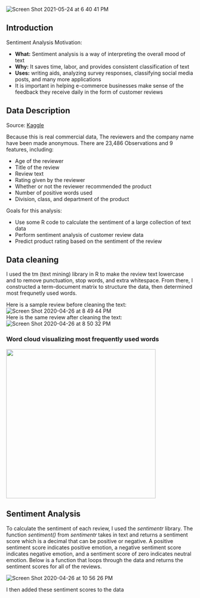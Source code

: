 
![Screen Shot 2021-05-24 at 6 40 41 PM](https://user-images.githubusercontent.com/54850909/119419354-b1a3a780-bcbf-11eb-96d7-f5c3ef3565b1.png)

## Introduction

Sentiment Analysis Motivation:

* **What:** Sentiment analysis is a way of interpreting the overall mood of text
* **Why:** It saves time, labor, and provides consistent classification of text
* **Uses:** writing aids, analyzing survey responses, classifying social media posts,  and many more applications
* It is important in helping e-commerce businesses make sense of the feedback they receive daily in the form of customer reviews

## Data Description

Source: [Kaggle](https://www.kaggle.com/nicapotato/womens-ecommerce-clothing-reviews)

Because this is real commercial data, The reviewers and the company name have been made anonymous. There are 23,486 Observations and 9 features, including:

* Age of the reviewer
* Title of the review
* Review text
* Rating given by the reviewer
* Whether or not the reviewer recommended the product
* Number of positive words used
* Division, class, and department of the product

Goals for this analysis:
* Use some R code to calculate the sentiment of a large collection of text data
* Perform sentiment analysis of customer review data
* Predict product rating based on the sentiment of the review


## Data cleaning

I used the tm (text mining) library in R to make the review text lowercase and to remove punctuation, stop words, and extra whitespace. From there, I constructed a term-document matrix to structure the data, then determined most frequnetly used words.


Here is a sample review before cleaning the text: \
![Screen Shot 2020-04-26 at 8 49 44 PM](https://user-images.githubusercontent.com/54850909/119419496-05ae8c00-bcc0-11eb-8836-fcdf2156ad18.png)
\
Here is the same review after cleaning the text: \
![Screen Shot 2020-04-26 at 8 50 32 PM](https://user-images.githubusercontent.com/54850909/119419529-13641180-bcc0-11eb-8057-12fea95f5d67.png)
<br/>
### Word cloud visualizing most frequently used words
<img src="https://user-images.githubusercontent.com/54850909/119419732-85d4f180-bcc0-11eb-8f7e-f640d2099682.png" width="400" height="400">

## Sentiment Analysis
To calculate the sentiment of each review, I used the *sentimentr* library. The function *sentiment()* from *sentimentr* takes in text and returns a sentiment score which is a decimal that can be positive or negative. A positive sentiment score indicates positive emotion, a negative sentiment score indicates negative emotion, and a sentiment score of zero indicates neutral emotion. Below is a function that loops through the data and returns the sentiment scores for all of the reviews.

![Screen Shot 2020-04-26 at 10 56 26 PM](https://user-images.githubusercontent.com/54850909/119419448-eb74ae00-bcbf-11eb-9708-7d0be01ae036.png)

I then added these sentiment scores to the data
